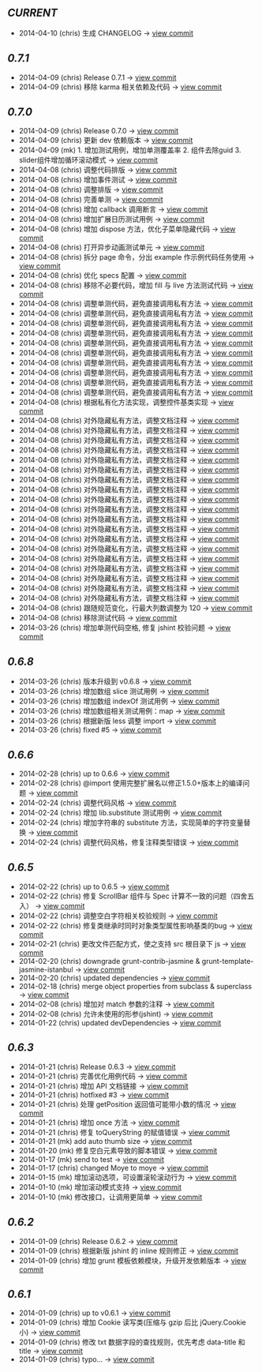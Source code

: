        
*CURRENT*
---
    
- 2014-04-10 (chris) 生成 CHANGELOG -> [view commit](https://github.com/ecomfe/moye/commit/c5ef5143a611279084da9363b6d7ad00fad4e2fe)    
       
*0.7.1*
---
    
- 2014-04-09 (chris) Release 0.7.1 -> [view commit](https://github.com/ecomfe/moye/commit/5c85bf926c2267d75bdf988edf8eb2ee399d714a)
- 2014-04-09 (chris) 移除 karma 相关依赖及代码 -> [view commit](https://github.com/ecomfe/moye/commit/1c315e9d01e1ae56fa98de83d67ebe3587be398d)    
       
*0.7.0*
---
    
- 2014-04-09 (chris) Release 0.7.0 -> [view commit](https://github.com/ecomfe/moye/commit/d765fed2e08cc42d9cc583097196af710a54a1cf)
- 2014-04-09 (chris) 更新 dev 依赖版本 -> [view commit](https://github.com/ecomfe/moye/commit/b7391bb516ec64b5d81f0e346faec345f82d8111)
- 2014-04-09 (mk) 1. 增加测试用例，增加单测覆盖率 2. 组件去除guid 3. slider组件增加循环滚动模式 -> [view commit](https://github.com/ecomfe/moye/commit/7e273216611eadd2e682102f629d351056e13a51)
- 2014-04-08 (chris) 调整代码排版 -> [view commit](https://github.com/ecomfe/moye/commit/b297c61d1de6992566b14789b26bea022a69cd3c)
- 2014-04-08 (chris) 增加事件测试 -> [view commit](https://github.com/ecomfe/moye/commit/519d481cd6f009aa77e9abc50389b303842e5007)
- 2014-04-08 (chris) 调整排版 -> [view commit](https://github.com/ecomfe/moye/commit/6f9c0719c0c67aa87cb1094a4f8b9cdca615b341)
- 2014-04-08 (chris) 完善单测 -> [view commit](https://github.com/ecomfe/moye/commit/f457cf035330913d6c94210184b90995c99bbd14)
- 2014-04-08 (chris) 增加 callback 调用断言 -> [view commit](https://github.com/ecomfe/moye/commit/164e8ff396b13a88fa91023aeba09f69e0e5daed)
- 2014-04-08 (chris) 增加扩展日历测试用例 -> [view commit](https://github.com/ecomfe/moye/commit/2c93c29185095d642aa675927a8f28eaea1a1637)
- 2014-04-08 (chris) 增加 dispose 方法，优化子菜单隐藏代码 -> [view commit](https://github.com/ecomfe/moye/commit/f87ebd37d250470d83994acb7c56585704c33cec)
- 2014-04-08 (chris) 打开异步动画测试单元 -> [view commit](https://github.com/ecomfe/moye/commit/e856433169fb52c4a9de8c5e14a66cc72419913a)
- 2014-04-08 (chris) 拆分 page 命令，分出 example 作示例代码任务使用 -> [view commit](https://github.com/ecomfe/moye/commit/b844b6435902492e3c4a8ccdb2d80d24703cfded)
- 2014-04-08 (chris) 优化 specs 配置 -> [view commit](https://github.com/ecomfe/moye/commit/32d4c3de8a311f47f409824acca5e9d00fe565f4)
- 2014-04-08 (chris) 移除不必要代码，增加 fill 与 live 方法测试代码 -> [view commit](https://github.com/ecomfe/moye/commit/847586ac4fda4666044a3e72de7bf0cbfdfa57bc)
- 2014-04-08 (chris) 调整单测代码，避免直接调用私有方法 -> [view commit](https://github.com/ecomfe/moye/commit/066fecb99aca92e39c29cd88b5934d66f64bf234)
- 2014-04-08 (chris) 调整单测代码，避免直接调用私有方法 -> [view commit](https://github.com/ecomfe/moye/commit/d3a39b49e873d83fc32dc80e0e8ad5d571580aa0)
- 2014-04-08 (chris) 调整单测代码，避免直接调用私有方法 -> [view commit](https://github.com/ecomfe/moye/commit/54ba0a3bab9fbf320aeb0924e87e77a51fb16b6e)
- 2014-04-08 (chris) 调整单测代码，避免直接调用私有方法 -> [view commit](https://github.com/ecomfe/moye/commit/8c93935b60efd64b20c3c80b6841f5f95aa36ab6)
- 2014-04-08 (chris) 调整单测代码，避免直接调用私有方法 -> [view commit](https://github.com/ecomfe/moye/commit/e9ef36376022fa673c03fee7cb402167e0b8897f)
- 2014-04-08 (chris) 调整单测代码，避免直接调用私有方法 -> [view commit](https://github.com/ecomfe/moye/commit/b1918581f6e650d2b4d5cf59ecf1c54d297eedcc)
- 2014-04-08 (chris) 调整单测代码，避免直接调用私有方法 -> [view commit](https://github.com/ecomfe/moye/commit/b15e2294527a79f78e8c7a252d92f59830cb9c86)
- 2014-04-08 (chris) 调整单测代码，避免直接调用私有方法 -> [view commit](https://github.com/ecomfe/moye/commit/7ef13b4eedd297dbbd93fefec952e44efff30b59)
- 2014-04-08 (chris) 调整单测代码，避免直接调用私有方法 -> [view commit](https://github.com/ecomfe/moye/commit/99476e74d1e48bafbbf860f9d83ea622e45ecec4)
- 2014-04-08 (chris) 调整单测代码，避免直接调用私有方法 -> [view commit](https://github.com/ecomfe/moye/commit/6bb8364a547ac97557055e063aae3db92a228c80)
- 2014-04-08 (chris) 根据私有化方法实现，调整控件基类实现 -> [view commit](https://github.com/ecomfe/moye/commit/06a2e7e374b88da9ef4513a503a530d1c18774bc)
- 2014-04-08 (chris) 对外隐藏私有方法，调整文档注释 -> [view commit](https://github.com/ecomfe/moye/commit/7291910fe701815e693307f70eabba4e78cceb65)
- 2014-04-08 (chris) 对外隐藏私有方法，调整文档注释 -> [view commit](https://github.com/ecomfe/moye/commit/60302f84874a6f620ac9dbfa952b00abc8521394)
- 2014-04-08 (chris) 对外隐藏私有方法，调整文档注释 -> [view commit](https://github.com/ecomfe/moye/commit/58d62568002eefb5a7b6ea0e3e0d8fa370be5f4d)
- 2014-04-08 (chris) 对外隐藏私有方法，调整文档注释 -> [view commit](https://github.com/ecomfe/moye/commit/26251317a96005123b32f24524cdc35914693d78)
- 2014-04-08 (chris) 对外隐藏私有方法，调整文档注释 -> [view commit](https://github.com/ecomfe/moye/commit/29ac6bb8517cda33f07cd14a5c9eb8f624874943)
- 2014-04-08 (chris) 对外隐藏私有方法，调整文档注释 -> [view commit](https://github.com/ecomfe/moye/commit/65a7395c3dcd4df962595fe27468adc8e62913f7)
- 2014-04-08 (chris) 对外隐藏私有方法，调整文档注释 -> [view commit](https://github.com/ecomfe/moye/commit/ef33f7489b18c60bde07088bb870d0a639a29c30)
- 2014-04-08 (chris) 对外隐藏私有方法，调整文档注释 -> [view commit](https://github.com/ecomfe/moye/commit/99dea60b0fbed4d86ba51d33030f42022827cfff)
- 2014-04-08 (chris) 对外隐藏私有方法，调整文档注释 -> [view commit](https://github.com/ecomfe/moye/commit/981082bdd182a6c423c60cff7c7782a935f38a68)
- 2014-04-08 (chris) 对外隐藏私有方法，调整文档注释 -> [view commit](https://github.com/ecomfe/moye/commit/d992fe389711d3a465b83d1fb60289431f14efa1)
- 2014-04-08 (chris) 对外隐藏私有方法，调整文档注释 -> [view commit](https://github.com/ecomfe/moye/commit/aa23cf156dcf88aaf224ef53525ac735113acf54)
- 2014-04-08 (chris) 对外隐藏私有方法，调整文档注释 -> [view commit](https://github.com/ecomfe/moye/commit/2228bac414f503a4d1ea49ca2e2746a3d51759f8)
- 2014-04-08 (chris) 对外隐藏私有方法，调整文档注释 -> [view commit](https://github.com/ecomfe/moye/commit/0512b7ec73e948beeb9383044b99e385abc4cf7c)
- 2014-04-08 (chris) 对外隐藏私有方法，调整文档注释 -> [view commit](https://github.com/ecomfe/moye/commit/21e783128686b471ecdc3cff8ad885fdec351830)
- 2014-04-08 (chris) 对外隐藏私有方法，调整文档注释 -> [view commit](https://github.com/ecomfe/moye/commit/551265d22fd362d593e4d93e7d6275cc84e0cb62)
- 2014-04-08 (chris) 对外隐藏私有方法，调整文档注释 -> [view commit](https://github.com/ecomfe/moye/commit/d53626b7005757a552750a668df428e1837e5584)
- 2014-04-08 (chris) 对外隐藏私有方法，调整文档注释 -> [view commit](https://github.com/ecomfe/moye/commit/46b8c5ca52cc1ffb37cdf4fa3ba75e30565e56c7)
- 2014-04-08 (chris) 对外隐藏私有方法，调整文档注释 -> [view commit](https://github.com/ecomfe/moye/commit/ced911e77b05f660d6a45ad3b99693ef740ff445)
- 2014-04-08 (chris) 对外隐藏私有方法，调整文档注释 -> [view commit](https://github.com/ecomfe/moye/commit/e5a1d30126f6d2afe136c6f4c15387b2214c9514)
- 2014-04-08 (chris) 跟随规范变化，行最大列数调整为 120 -> [view commit](https://github.com/ecomfe/moye/commit/ffa75bb02babc5b4fa0dd460d32a1a9378fcdaf5)
- 2014-04-08 (chris) 移除测试代码 -> [view commit](https://github.com/ecomfe/moye/commit/f0b042b084ec9ad4fab62d6dba758b9932ebdc77)
- 2014-03-26 (chris) 增加单测代码空格, 修复 jshint 校验问题 -> [view commit](https://github.com/ecomfe/moye/commit/5e6810b9040e057f38a4a129be5dc8f9bb2b59f6)    
       
*0.6.8*
---
    
- 2014-03-26 (chris) 版本升级到 v0.6.8 -> [view commit](https://github.com/ecomfe/moye/commit/11af302bc9608cb4ddc9022588fcfd41760ee758)
- 2014-03-26 (chris) 增加数组 slice 测试用例 -> [view commit](https://github.com/ecomfe/moye/commit/829c48382bd9621987f735d84faa6f6302de2878)
- 2014-03-26 (chris) 增加数组 indexOf 测试用例 -> [view commit](https://github.com/ecomfe/moye/commit/a8f7ff4521a9c5327aeb2d6ab573026a77b4d829)
- 2014-03-26 (chris) 增加数组相关测试用例：map -> [view commit](https://github.com/ecomfe/moye/commit/bcc354aae31990973daf74d395656496039c74af)
- 2014-03-26 (chris) 根据新版 less 调整 import -> [view commit](https://github.com/ecomfe/moye/commit/7a1a9d4b6a6ea70abce509a33e2462a8bcae6af0)
- 2014-03-26 (chris) fixed #5 -> [view commit](https://github.com/ecomfe/moye/commit/b2a9cc1a5aed0cf9651171d615657848757e4acf)    
       
*0.6.6*
---
    
- 2014-02-28 (chris) up to 0.6.6 -> [view commit](https://github.com/ecomfe/moye/commit/69b1c244528237a5c1c17adf15372b71e44e60a8)
- 2014-02-28 (chris) @import 使用完整扩展名以修正1.5.0+版本上的编译问题 -> [view commit](https://github.com/ecomfe/moye/commit/0e4328b516c9b41e4a5dcf69f7626c9bebe5603a)
- 2014-02-24 (chris) 调整代码风格 -> [view commit](https://github.com/ecomfe/moye/commit/12f8b54b026577d52cd35b10c22d3c2266e3cf83)
- 2014-02-24 (chris) 增加 lib.substitute 测试用例 -> [view commit](https://github.com/ecomfe/moye/commit/1657dbc5cd4074f420e50210a1f4dfaa4e2854fa)
- 2014-02-24 (chris) 增加字符串的 substitute 方法，实现简单的字符变量替换 -> [view commit](https://github.com/ecomfe/moye/commit/52eb284ab8236f5d66ca2bc2b15fb4f9c1f02b1b)
- 2014-02-24 (chris) 调整代码风格，修复注释类型错误 -> [view commit](https://github.com/ecomfe/moye/commit/c6b36d9678c512273c471337df6a702f7c40e431)    
       
*0.6.5*
---
    
- 2014-02-22 (chris) up to 0.6.5 -> [view commit](https://github.com/ecomfe/moye/commit/385125b76fb4731a69d73a331744ac4eaf76e90c)
- 2014-02-22 (chris) 修复 ScrollBar 组件与 Spec 计算不一致的问题（四舍五入） -> [view commit](https://github.com/ecomfe/moye/commit/5b27ab4b36a7cf77001b87515af1767531b8169a)
- 2014-02-22 (chris) 调整空白字符相关校验规则 -> [view commit](https://github.com/ecomfe/moye/commit/2643013e3a64e4f0fad36cdde2b041d5fbb86797)
- 2014-02-22 (chris) 修复类继承时同时对象类型属性影响基类的bug -> [view commit](https://github.com/ecomfe/moye/commit/bd769dc5835aba9fc37a4d7921fd05210c551d58)
- 2014-02-21 (chris) 更改文件匹配方式，使之支持 src 根目录下 js -> [view commit](https://github.com/ecomfe/moye/commit/82dd45162f7e7ffe9110e25cecb49bcd39b3b179)
- 2014-02-20 (chris) downgrade grunt-contrib-jasmine & grunt-template-jasmine-istanbul -> [view commit](https://github.com/ecomfe/moye/commit/8e6a4c06f07707cee65dd52b29cf0a56adf8c43a)
- 2014-02-20 (chris) updated dependencies -> [view commit](https://github.com/ecomfe/moye/commit/527c78f93298935733df3230801d81d0950a9524)
- 2014-02-18 (chris) merge object properties  from subclass & superclass -> [view commit](https://github.com/ecomfe/moye/commit/e8dd99c22d66d9872f4ab9ee1a07f012180c5921)
- 2014-02-08 (chris) 增加对 match 参数的注释 -> [view commit](https://github.com/ecomfe/moye/commit/85bb163ff4cdba3110064af13bd1508253963f03)
- 2014-02-08 (chris) 允许未使用的形参(jshint) -> [view commit](https://github.com/ecomfe/moye/commit/8092724cccdcbb320f227256b4e2f6c57d79bd20)
- 2014-01-22 (chris) updated devDependencies -> [view commit](https://github.com/ecomfe/moye/commit/1dbd2bee1a235efb2ff1e076a7625f53eec38824)    
       
*0.6.3*
---
    
- 2014-01-21 (chris) Release 0.6.3 -> [view commit](https://github.com/ecomfe/moye/commit/7beabbdbd50f3f520fd2c629633fbdd70cfc7610)
- 2014-01-21 (chris) 完善优化用例代码 -> [view commit](https://github.com/ecomfe/moye/commit/4af9801129848efc96ff776c87ed7c6aa562469c)
- 2014-01-21 (chris) 增加 API 文档链接 -> [view commit](https://github.com/ecomfe/moye/commit/106eac8125f6505c7170013bb1cacfca9d2e182f)
- 2014-01-21 (chris) hotfixed #3 -> [view commit](https://github.com/ecomfe/moye/commit/cd4eb7389ae50818541742a1673861252da8f96e)
- 2014-01-21 (chris) 处理 getPosition 返回值可能带小数的情况 -> [view commit](https://github.com/ecomfe/moye/commit/f583441c7e44b972ad0241a298fbb9dfd5540b99)
- 2014-01-21 (chris) 增加 once 方法 -> [view commit](https://github.com/ecomfe/moye/commit/90d73868d7343b710d9388ee5cea90fddaf01dac)
- 2014-01-21 (chris) 修复 toQueryString 的赋值错误 -> [view commit](https://github.com/ecomfe/moye/commit/5be3c0abb3ae001876e6fa582f9fe4f75d9e3782)
- 2014-01-21 (mk) add auto thumb size -> [view commit](https://github.com/ecomfe/moye/commit/dfd1d0c72c14815532740c0a679b932e09c1dd7b)
- 2014-01-20 (mk) 修复空白元素导致的脚本错误 -> [view commit](https://github.com/ecomfe/moye/commit/c6559a5269235c46990669df2a47886b4100c7e5)
- 2014-01-17 (mk) send to test -> [view commit](https://github.com/ecomfe/moye/commit/f9729ec4dc80c0e318a809f83cd3cada5c62d432)
- 2014-01-17 (chris) changed Moye to moye -> [view commit](https://github.com/ecomfe/moye/commit/a4f46e75b75bc8794abc2aafd4aae0a793282d13)
- 2014-01-15 (mk) 增加滚动选项，可设置滚轮滚动行为 -> [view commit](https://github.com/ecomfe/moye/commit/2ef39da50067f38ef95805d2f7e489df9c8761f7)
- 2014-01-10 (mk) 增加滚动模式支持 -> [view commit](https://github.com/ecomfe/moye/commit/7223f8dca05d1d89632193ee07a8ad931d6dbd54)
- 2014-01-10 (mk) 修改接口，让调用更简单 -> [view commit](https://github.com/ecomfe/moye/commit/608eb2019707709779bd3269f0869b5cba272236)    
       
*0.6.2*
---
    
- 2014-01-09 (chris) Release 0.6.2 -> [view commit](https://github.com/ecomfe/moye/commit/a260b16d8a2dae90eb2cc24e3efcd8eed7082b2a)
- 2014-01-09 (chris) 根据新版 jshint 的 inline 规则修正 -> [view commit](https://github.com/ecomfe/moye/commit/189ba36a34ac78322a5293134e9c89b9440ff7d2)
- 2014-01-09 (chris) 增加 grunt 模板依赖模块，升级开发依赖版本 -> [view commit](https://github.com/ecomfe/moye/commit/c27500c6c5584581ac6d1be11eee5fcaa0a77b73)    
       
*0.6.1*
---
    
- 2014-01-09 (chris) up to v0.6.1 -> [view commit](https://github.com/ecomfe/moye/commit/26df0af1c95ee0d055681dafe40ed36482545a4a)
- 2014-01-09 (chris) 增加 Cookie 读写类(压缩与 gzip 后比 jQuery.Cookie 小) -> [view commit](https://github.com/ecomfe/moye/commit/fe059ab7a0df619f13851ccb5d30b2e88b5c4f8f)
- 2014-01-09 (chris) 修改 txt 数据字段的查找规则，优先考虑 data-title 和 title -> [view commit](https://github.com/ecomfe/moye/commit/8eb9a4e0ce7c9c732148bf02c814831922117104)
- 2014-01-09 (chris) typo... -> [view commit](https://github.com/ecomfe/moye/commit/e68dea72656fd45302db6e18d09d5b90ce573a53)    
